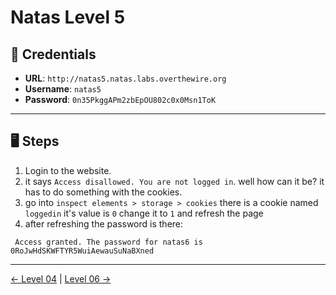 # Natas Level 5

## 🧪 Credentials

- **URL**: `http://natas5.natas.labs.overthewire.org`
- **Username**: `natas5`
- **Password**: `0n35PkggAPm2zbEpOU802c0x0Msn1ToK`

---

## 🖥️ Steps

1. Login to the website.
2. it says `Access disallowed. You are not logged in`. well how can it be? it has to do something with the cookies.
3. go into `inspect elements > storage > cookies` there is a cookie named `loggedin` it's value is `0` change it to `1` and refresh the page
4. after refreshing the password is there:
```
 Access granted. The password for natas6 is 0RoJwHdSKWFTYR5WuiAewauSuNaBXned
```
---
[← Level 04](./level04.md) | [Level 06 →](./level06.md)
